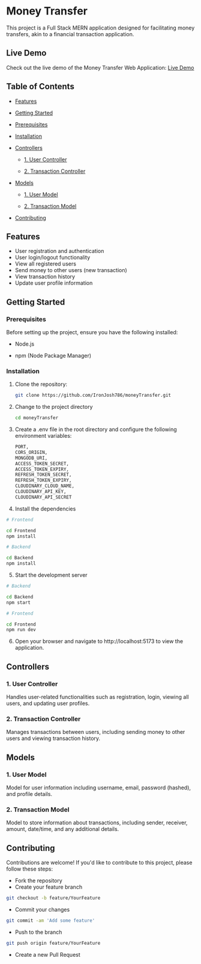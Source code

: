 # Money Transfer

This project is a Full Stack MERN application designed for facilitating money transfers, akin to a financial transaction application.

## Live Demo

Check out the live demo of the Money Transfer Web Application: [Live Demo](mern-money-transfer.vercel.app/)

## Table of Contents

- [Features](#features)

- [Getting Started](#getting-started)

- [Prerequisites](#prerequisites)

- [Installation](#installation)

- [Controllers](#controllers)

  - [1. User Controller](#1-user-controller)

  - [2. Transaction Controller](#2-transaction-controller)

- [Models](#models)

  - [1. User Model](#1-user-model)

  - [2. Transaction Model](#2-transaction-model)

- [Contributing](#contributing)

## Features

- User registration and authentication
- User login/logout functionality
- View all registered users
- Send money to other users (new transaction)
- View transaction history
- Update user profile information

## Getting Started

### Prerequisites

Before setting up the project, ensure you have the following installed:

- Node.js

- npm (Node Package Manager)

### Installation

1. Clone the repository:

   ```bash
   git clone https://github.com/IronJosh786/moneyTransfer.git
   ```

2. Change to the project directory

   ```bash
   cd moneyTransfer
   ```

3. Create a .env file in the root directory and configure the following environment variables:

   ```bash
   PORT,
   CORS_ORIGIN,
   MONGODB_URI,
   ACCESS_TOKEN_SECRET,
   ACCESS_TOKEN_EXPIRY,
   REFRESH_TOKEN_SECRET,
   REFRESH_TOKEN_EXPIRY,
   CLOUDINARY_CLOUD_NAME,
   CLOUDINARY_API_KEY,
   CLOUDINARY_API_SECRET
   ```

4. Install the dependencies

```bash
# Frontend

cd Frontend
npm install

# Backend

cd Backend
npm install
```

5. Start the development server

```bash
# Backend

cd Backend
npm start

# Frontend

cd Frontend
npm run dev
```

6. Open your browser and navigate to http://localhost:5173 to view the application.

## Controllers

### 1. User Controller

Handles user-related functionalities such as registration, login, viewing all users, and updating user profiles.

### 2. Transaction Controller

Manages transactions between users, including sending money to other users and viewing transaction history.

## Models

### 1. User Model

Model for user information including username, email, password (hashed), and profile details.

### 2. Transaction Model

Model to store information about transactions, including sender, receiver, amount, date/time, and any additional details.

## Contributing

Contributions are welcome! If you'd like to contribute to this project, please follow these steps:

- Fork the repository
- Create your feature branch

```bash
git checkout -b feature/YourFeature
```

- Commit your changes

```bash
git commit -am 'Add some feature'
```

- Push to the branch

```bash
git push origin feature/YourFeature
```

- Create a new Pull Request
